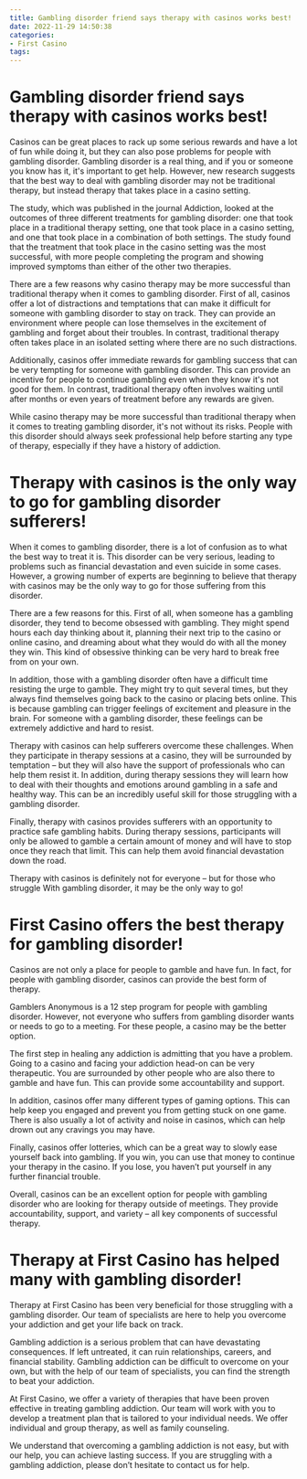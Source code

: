 ```yaml
---
title: Gambling disorder friend says therapy with casinos works best!
date: 2022-11-29 14:50:38
categories:
- First Casino
tags:
---
```



#  Gambling disorder friend says therapy with casinos works best!

Casinos can be great places to rack up some serious rewards and have a lot of fun while doing it, but they can also pose problems for people with gambling disorder. Gambling disorder is a real thing, and if you or someone you know has it, it's important to get help. However, new research suggests that the best way to deal with gambling disorder may not be traditional therapy, but instead therapy that takes place in a casino setting.

The study, which was published in the journal Addiction, looked at the outcomes of three different treatments for gambling disorder: one that took place in a traditional therapy setting, one that took place in a casino setting, and one that took place in a combination of both settings. The study found that the treatment that took place in the casino setting was the most successful, with more people completing the program and showing improved symptoms than either of the other two therapies.

There are a few reasons why casino therapy may be more successful than traditional therapy when it comes to gambling disorder. First of all, casinos offer a lot of distractions and temptations that can make it difficult for someone with gambling disorder to stay on track. They can provide an environment where people can lose themselves in the excitement of gambling and forget about their troubles. In contrast, traditional therapy often takes place in an isolated setting where there are no such distractions.

Additionally, casinos offer immediate rewards for gambling success that can be very tempting for someone with gambling disorder. This can provide an incentive for people to continue gambling even when they know it's not good for them. In contrast, traditional therapy often involves waiting until after months or even years of treatment before any rewards are given.

While casino therapy may be more successful than traditional therapy when it comes to treating gambling disorder, it's not without its risks. People with this disorder should always seek professional help before starting any type of therapy, especially if they have a history of addiction.

#  Therapy with casinos is the only way to go for gambling disorder sufferers!

When it comes to gambling disorder, there is a lot of confusion as to what the best way to treat it is. This disorder can be very serious, leading to problems such as financial devastation and even suicide in some cases. However, a growing number of experts are beginning to believe that therapy with casinos may be the only way to go for those suffering from this disorder.

There are a few reasons for this. First of all, when someone has a gambling disorder, they tend to become obsessed with gambling. They might spend hours each day thinking about it, planning their next trip to the casino or online casino, and dreaming about what they would do with all the money they win. This kind of obsessive thinking can be very hard to break free from on your own.

In addition, those with a gambling disorder often have a difficult time resisting the urge to gamble. They might try to quit several times, but they always find themselves going back to the casino or placing bets online. This is because gambling can trigger feelings of excitement and pleasure in the brain. For someone with a gambling disorder, these feelings can be extremely addictive and hard to resist.

Therapy with casinos can help sufferers overcome these challenges. When they participate in therapy sessions at a casino, they will be surrounded by temptation – but they will also have the support of professionals who can help them resist it. In addition, during therapy sessions they will learn how to deal with their thoughts and emotions around gambling in a safe and healthy way. This can be an incredibly useful skill for those struggling with a gambling disorder.

Finally, therapy with casinos provides sufferers with an opportunity to practice safe gambling habits. During therapy sessions, participants will only be allowed to gamble a certain amount of money and will have to stop once they reach that limit. This can help them avoid financial devastation down the road.

Therapy with casinos is definitely not for everyone – but for those who struggle With gambling disorder, it may be the only way to go!

#  First Casino offers the best therapy for gambling disorder!

Casinos are not only a place for people to gamble and have fun. In fact, for people with gambling disorder, casinos can provide the best form of therapy.

Gamblers Anonymous is a 12 step program for people with gambling disorder. However, not everyone who suffers from gambling disorder wants or needs to go to a meeting. For these people, a casino may be the better option.

The first step in healing any addiction is admitting that you have a problem. Going to a casino and facing your addiction head-on can be very therapeutic. You are surrounded by other people who are also there to gamble and have fun. This can provide some accountability and support.

In addition, casinos offer many different types of gaming options. This can help keep you engaged and prevent you from getting stuck on one game. There is also usually a lot of activity and noise in casinos, which can help drown out any cravings you may have.

Finally, casinos offer lotteries, which can be a great way to slowly ease yourself back into gambling. If you win, you can use that money to continue your therapy in the casino. If you lose, you haven’t put yourself in any further financial trouble.

Overall, casinos can be an excellent option for people with gambling disorder who are looking for therapy outside of meetings. They provide accountability, support, and variety – all key components of successful therapy.

#  Therapy at First Casino has helped many with gambling disorder!

Therapy at First Casino has been very beneficial for those struggling with a gambling disorder. Our team of specialists are here to help you overcome your addiction and get your life back on track.

Gambling addiction is a serious problem that can have devastating consequences. If left untreated, it can ruin relationships, careers, and financial stability. Gambling addiction can be difficult to overcome on your own, but with the help of our team of specialists, you can find the strength to beat your addiction.

At First Casino, we offer a variety of therapies that have been proven effective in treating gambling addiction. Our team will work with you to develop a treatment plan that is tailored to your individual needs. We offer individual and group therapy, as well as family counseling.

We understand that overcoming a gambling addiction is not easy, but with our help, you can achieve lasting success. If you are struggling with a gambling addiction, please don’t hesitate to contact us for help.
